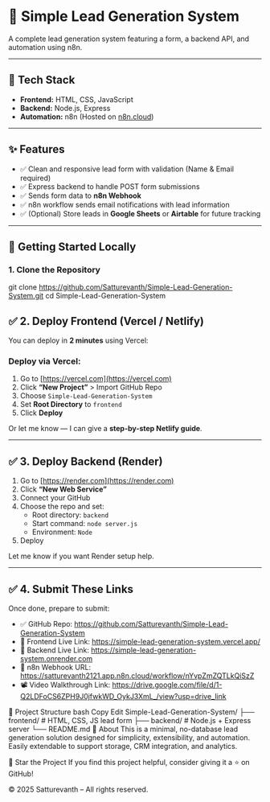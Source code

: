 # 🧲 Simple Lead Generation System

A complete lead generation system featuring a form, a backend API, and automation using n8n.

---

## 🔧 Tech Stack

- **Frontend:** HTML, CSS, JavaScript  
- **Backend:** Node.js, Express  
- **Automation:** n8n (Hosted on [n8n.cloud](https://n8n.cloud))

---

## ✨ Features

- ✅ Clean and responsive lead form with validation (Name & Email required)
- ✅ Express backend to handle POST form submissions
- ✅ Sends form data to **n8n Webhook**
- ✅ n8n workflow sends email notifications with lead information
- ✅ (Optional) Store leads in **Google Sheets** or **Airtable** for future tracking

---

## 🚀 Getting Started Locally

### 1. Clone the Repository
git clone https://github.com/Satturevanth/Simple-Lead-Generation-System.git
cd Simple-Lead-Generation-System

## ✅ 2. Deploy Frontend (Vercel / Netlify)

You can deploy in **2 minutes** using Vercel:

### Deploy via Vercel:
1. Go to [https://vercel.com](https://vercel.com)
2. Click **“New Project”** > Import GitHub Repo
3. Choose `Simple-Lead-Generation-System`
4. Set **Root Directory** to `frontend`
5. Click **Deploy**

Or let me know — I can give a **step-by-step Netlify guide**.

---

## ✅ 3. Deploy Backend (Render)

1. Go to [https://render.com](https://render.com)
2. Click **“New Web Service”**
3. Connect your GitHub
4. Choose the repo and set:
   - Root directory: `backend`
   - Start command: `node server.js`
   - Environment: `Node`
5. Deploy

Let me know if you want Render setup help.

---

## ✅ 4. Submit These Links

Once done, prepare to submit:
- ✅ GitHub Repo: https://github.com/Satturevanth/Simple-Lead-Generation-System
- 🔗 Frontend Live Link: https://simple-lead-generation-system.vercel.app/
- 🔗 Backend Live Link: https://simple-lead-generation-system.onrender.com
- 🔗 n8n Webhook URL: https://satturevanth2121.app.n8n.cloud/workflow/nYvpZmZQTLkQiSzZ
- 📽️ Video Walkthrough Link: https://drive.google.com/file/d/1-Q2LDFoCS6ZPH9J0jfwkWD_OykJ3XmL_/view?usp=drive_link 


📂 Project Structure
bash
Copy
Edit
Simple-Lead-Generation-System/
├── frontend/      # HTML, CSS, JS lead form
├── backend/       # Node.js + Express server
└── README.md
📌 About
This is a minimal, no-database lead generation solution designed for simplicity, extensibility, and automation. Easily extendable to support storage, CRM integration, and analytics.

🌟 Star the Project
If you find this project helpful, consider giving it a ⭐ on GitHub!

© 2025 Satturevanth – All rights reserved.

